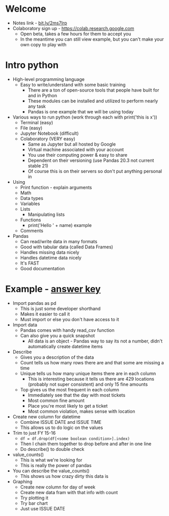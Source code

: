 # Welcome

* Notes link - [bit.ly/2ms7Irp](https://github.com/uohack/data-literacy/blob/master/04-advanced-analysis/notes.md)
* Colaboratory sign up - https://colab.research.google.com
  * Open beta, takes a few hours for them to accept you
  * In the meantime you can still view example, but you can't make your own copy to play with

# Intro python

* High-level programming language
  * Easy to write/understand with some basic training
    * There are a ton of open-source tools that people have built for and in Python
    * These modules can be installed and utilized to perform nearly any task
    * Pandas is one example that we will be using today
* Various ways to run python (work through each with print('this is x'))
  * Terminal (easy)
  * File (easy)
  * Jupyter Notebook (difficult)
  * Colaboratory (VERY easy)
    * Same as Jupyter but all hosted by Google
    * Virtual machine associated with your account
    * You use their computing power & easy to share
    * Dependent on their versioning (use Pandas 20.3 not current stable 21)
    * Of course this is on their servers so don't put anything personal in
* Using 
  * Print function - explain arguments
  * Math
  * Data types
  * Variables
  * Lists
    * Manipulating lists
  * Functions
    * print('Hello ' + name) example
  * Comments
* Pandas
  * Can read/write data in many formats
  * Good with tabular data (called Data Frames)
  * Handles missing data nicely
  * Handles datetime data nicely
  * It's FAST
  * Good documentation


# Example - [answer key](https://drive.google.com/file/d/1-lBJ0jjQzwos_iajen8Lstz1TNO3530y/view?usp=sharing)

* Import pandas as pd
  * This is just some developer shorthand
  * Makes it easier to call it
  * Must import or else you don't have access to it
* Import data
  * Pandas comes with handy read_csv function
  * Can also give you a quick snapshot
    * All data is an object - Pandas way to say its not a number, didn't automatically create datetime items
* Describe
  * Gives you a description of the data
  * Count tells us how many rows there are and that some are missing a time
  * Unique tells us how many unique items there are in each column
    * This is interesting because it tells us there are 429 locations (probably not super consistent) and only 15 fine amounts
  * Top gives us the most frequent in each column
    * Immediately see that the day with most tickets
    * Most common fine amount
    * Place you're most likely to get a ticket
    * Most common violation, makes sense with location
* Create new column for datetime
  *  Combine ISSUE DATE and ISSUE TIME
  * This allows us to do logic on the values
* Trim to just FY 15-16
  * `df = df.drop(df[<some boolean condition>].index)`
  * Then I chain them together to drop before and after in one line
  * Do describe() to double check
* value_counts()
  * This is what we're looking for
  * This is really the power of pandas
* You can describe the value_counts()
  * This shows us how crazy dirty this data is
* Graphing
  * Create new column for day of week
  * Create new data fram with that info with count
  * Try plotting it
  * Try bar chart
  * Just use ISSUE DATE